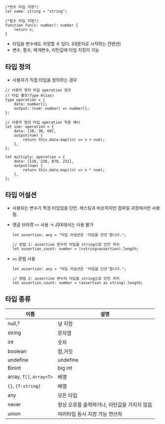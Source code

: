 ```tsx
/*변수 타입 지정*/
let name: string = "string";

/*함수 타입 지정*/
function fun(x: number): number {
    return x;
}
```

-   타입을 변수에도 저장할 수 있다. (대문자로 시작하는 컨벤션)
-   변수, 함수, 매개변수, 리턴값에 타입 지정이 가능

## 타입 정의

-   사용자가 직접 타입을 정의하는 경우

```tsx
// 사용자 정의 타입 operation 정의
// 타입 별칭(Type Alias)
type operation = {
    data: number[];
    output: (num: number) => number[];
};

// 사용자 정의 타입 operation 적용 예시
let sum: operation = {
    data: [10, 30, 60],
    output(num) {
        return this.data.map((n) => n + num);
    },
};

let multiply: operation = {
    data: [110, 230, 870, 231],
    output(num) {
        return this.data.map((n) => n * num);
    },
};
```

## 타입 어설션

-   사용되는 변수가 특정 타입임을 단언. 캐스팅과 비슷하지만 컴파일 과정에서만 사용됨.
-   앵글 브라켓 `<>` 사용 → JSX에서는 사용 불가

    ```tsx
    let assertion: any = "타입 어설션은 '타입을 단언'합니다.";

    // 방법 1: assertion 변수의 타입을 string으로 단언 처리
    let assertion_count: number = (<string>assertion).length;
    ```

-   `as` 문법 사용

    ```tsx
    let assertion: any = "타입 어설션은 '타입을 단언'합니다.";

    // 방법 2: assertion 변수의 타입을 string으로 단언 처리
    let assertion_count: number = (assertion as string).length;
    ```

## 타입 종류

| 이름                     | 설명                                         |
| ------------------------ | -------------------------------------------- |
| null,?                   | 널 지정                                      |
| string                   | 문자열                                       |
| int                      | 숫자                                         |
| boolean                  | 참,거짓                                      |
| undefine                 | undefine                                     |
| Binint                   | big int                                      |
| array, `T[]`, `Array<T>` | 배열                                         |
| `{}`, `{T:string}`       | 배열                                         |
| any                      | 모든 타입                                    |
| never                    | 항상 오류를 출력하거나, 리턴값을 가지지 않음 |
| union                    | 여러타입 동시 지정 가능 연산자               |
